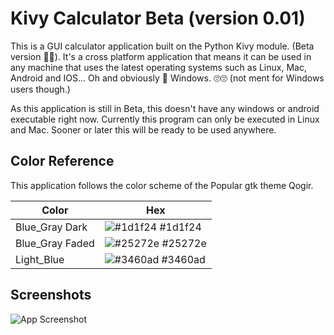 
# Kivy Calculator Beta (version 0.01)

This is a GUI calculator application built on the Python Kivy module.
(Beta version 💩💩). It's a cross platform application that means it can be used in any machine that uses the latest operating systems such as Linux, Mac, Android and IOS...
Oh and obviously 💩 Windows. 🙄🙄
(not ment for Windows users though.)

As this application is still in Beta, this doesn't have any windows or android executable right now.
Currently this program can only be executed in Linux and Mac.
Sooner or later this will be ready to be used anywhere. 
## Color Reference

This application follows the color scheme of the Popular gtk theme Qogir.


| Color             | Hex                                                                |
| ----------------- | ------------------------------------------------------------------ |
| Blue_Gray Dark | ![#1d1f24](https://via.placeholder.com/10/1d1f24?text=+) #1d1f24 |
| Blue_Gray Faded | ![#25272e](https://via.placeholder.com/10/25272e?text=+) #25272e |
| Light_Blue | ![#3460ad](https://via.placeholder.com/10/3460ad?text=+) #3460ad |




## Screenshots

![App Screenshot](https://via.placeholder.com/468x300?text=App+Screenshot+Here)

